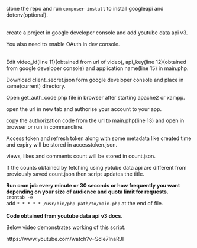 clone the repo and run ```composer install``` to install googleapi and dotenv(optional).<br><br>

create a project in google developer console and add youtube data api v3.<br>

You also need to enable OAuth in dev console.<br><br>

Edit video_id(line 11)(obtained from url of video), api_key(line 12)(obtained from google developer console) and application name(line 15) in main.php.<br>

Download client_secret.json form google developer console and place in same(current) directory.<br>

Open get_auth_code.php file in browser after starting apache2 or xampp.<br>

open the url in new tab and authorise your account to your app.<br>

copy the authorization code from the url to main.php(line 13) and open in browser or run in commandline.<br>

Access token and refresh token along with some metadata like created time and expiry will be stored in accesstoken.json.<br>

views, likes and comments count will be stored in count.json.<br>

If the counts obtained by fetching using yotube data api are different from previously saved count.json then script updates the title.<br>

<b>Run cron job every minute or 30 seconds or how frequently you want depending on your size of audience and quota limit for requests.</b><br>
```crontab -e```
<br>
add ```* * * * * /usr/bin/php path/to/main.php``` at the end of file.
<br><br>
<b>Code obtained from youtube data api v3 docs.</b><br>

<p>Below video demonstrates working of this script.</p>
https://www.youtube.com/watch?v=ScIe7InaRJI
